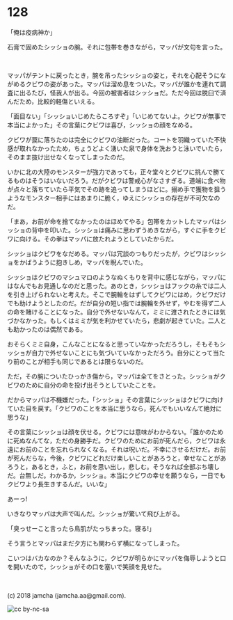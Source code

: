 # 128

「俺は疫病神か」  

石膏で固めたシッショの腕。それに包帯を巻きながら，マッパが文句を言った。  

<br>  

マッパがテントに戻ったとき，腕を吊ったシッショの姿と，それを心配そうにながめるクビワの姿があった。マッパは溜め息をついた。マッパが誰かを連れて調査に出るたび，怪我人が出る。今回の被害者はシッショだ。ただ今回は脱臼で済んだため，比較的軽傷といえる。  

「面目ない」「シッショいじめたらころすぞ」「いじめてないよ。クビワが無事で本当によかった」その言葉にクビワは喜び，シッショの顔をなめる。  

クビワが罠に落ちたのは完全にクビワの油断だった。コートを羽織っていた不快感が取れなかったため，ちょうどよく湧いた泉で身体を洗おうと泳いでいたら，そのまま抜け出せなくなってしまったのだ。  

いかに北の大陸のモンスターが強力であっても，正々堂々とクビワに挑んで勝てるものはそうはいないだろう。だがクビワは警戒心がなさすぎる。道端に食べ物が点々と落ちていたら平気でその跡を追ってしまうほどに。搦め手で獲物を狙うようなモンスター相手にはあまりに脆く，ゆえにシッショの存在が不可欠なのだ。  

「まあ，お前が命を捨てなかったのはほめてやる」包帯をカットしたマッパはシッショの背中を叩いた。シッショは痛みに思わずうめきながら，すぐに手をクビワに向ける。その拳はマッパに放たれようとしていたからだ。  

シッショはクビワをなだめる。マッパは冗談のつもりだったが，クビワはシッショをかばうように抱きしめ，マッパを睨んでいた。  

シッショはクビワのマシュマロのようなぬくもりを背中に感じながら，マッパにはなんでもお見通しなのだと思った。あのとき，シッショはフックの糸では二人を引き上げられないと考えた。そこで腕輪をはずしてクビワにはめ，クビワだけでも助けようとしたのだ。だが自分の短い指では腕輪を外せず，やむを得ず二人の命を賭けることになった。自分で外せないなんて，ミミに渡されたときには気づかなかった。もしくはミミが気を利かせていたら，悲劇が起きていた。二人とも助かったのは偶然である。  

おそらくミミ自身，こんなことになると思っていなかっただろうし，そもそもシッショが自力で外せないことにも気づいていなかっただろう。自分にとって当たり前のことが相手も同じであるとは限らないのだ。  

ただ，その腕についたひっかき傷から，マッパは全てをさとった。シッショがクビワのために自分の命を投げ出そうとしていたことを。  

だからマッパは不機嫌だった。「シッショ」その言葉にシッショはクビワに向けていた目を戻す。「クビワのことを本当に思うなら，死んでもいいなんて絶対に思うな」  

その言葉にシッショは顔を伏せる。クビワには意味がわからない。「誰かのために死ぬなんてな，ただの身勝手だ。クビワのためにお前が死んだら，クビワは永遠にお前のことを忘れられなくなる。それは呪いだ。不幸にさせるだけだ。お前が死んだらな，今後，クビワにどれだけ楽しいことがあろうと，幸せなことがあろうと，あるとき，ふと，お前を思い出し，悲しむ。そうなれば全部ぶち壊しだ。台無しだ。わかるか，シッショ。本当にクビワの幸せを願うなら，一日でもクビワより長生きするんだ。いいな」  

あーっ!  

いきなりマッパは大声で叫んだ。シッショが驚いて飛び上がる。  

「臭っせーこと言ったら鳥肌がたっちまった。寝る!」  

そう言うとマッパはまだ夕方にも関わらず横になってしまった。  

こいつはバカなのか？そんなふうに，クビワが明らかにマッパを侮辱しようと口を開いたので，シッショがその口を塞いで笑顔を見せた。  

<br>  
<br>  
(c) 2018 jamcha (jamcha.aa@gmail.com).  

![cc by-nc-sa](https://i.creativecommons.org/l/by-nc-sa/4.0/88x31.png)
